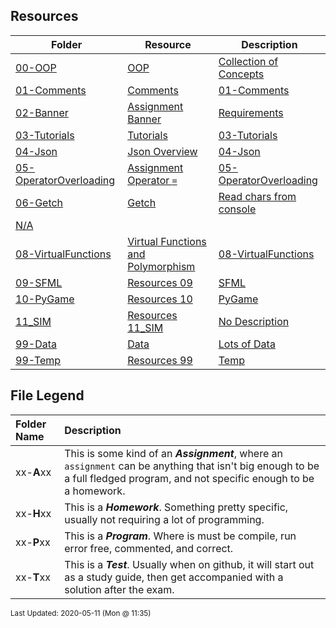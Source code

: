 ## Resources
| Folder | Resource | Description|
 | ------------|------------|------------|
 | [00-OOP](https://github.com/rugbyprof/2143-Object-Oriented-Programming/tree/master/Resources/00-OOP) | [ OOP ](https://github.com/rugbyprof/2143-Object-Oriented-Programming/tree/master/Resources/00-OOP) | [ Collection of Concepts](https://github.com/rugbyprof/2143-Object-Oriented-Programming/tree/master/Resources/00-OOP) | [N/A](https://github.com/rugbyprof/2143-Object-Oriented-Programming/tree/master/Resources/00-OOP) |
 | [01-Comments](https://github.com/rugbyprof/2143-Object-Oriented-Programming/tree/master/Resources/01-Comments) | [ Comments](https://github.com/rugbyprof/2143-Object-Oriented-Programming/tree/master/Resources/01-Comments) | [01-Comments](https://github.com/rugbyprof/2143-Object-Oriented-Programming/tree/master/Resources/01-Comments) | [ Example Program Comment Block](https://github.com/rugbyprof/2143-Object-Oriented-Programming/tree/master/Resources/01-Comments) | [01-Comments](https://github.com/rugbyprof/2143-Object-Oriented-Programming/tree/master/Resources/01-Comments) | [ Acceptable](https://github.com/rugbyprof/2143-Object-Oriented-Programming/tree/master/Resources/01-Comments) | [01-Comments](https://github.com/rugbyprof/2143-Object-Oriented-Programming/tree/master/Resources/01-Comments) | [ OR](https://github.com/rugbyprof/2143-Object-Oriented-Programming/tree/master/Resources/01-Comments) | [01-Comments](https://github.com/rugbyprof/2143-Object-Oriented-Programming/tree/master/Resources/01-Comments) | [ Program Comment Template:](https://github.com/rugbyprof/2143-Object-Oriented-Programming/tree/master/Resources/01-Comments) | [01-Comments](https://github.com/rugbyprof/2143-Object-Oriented-Programming/tree/master/Resources/01-Comments) | [ Program Comment Example:](https://github.com/rugbyprof/2143-Object-Oriented-Programming/tree/master/Resources/01-Comments) | [01-Comments](https://github.com/rugbyprof/2143-Object-Oriented-Programming/tree/master/Resources/01-Comments) | [ Class Comment](https://github.com/rugbyprof/2143-Object-Oriented-Programming/tree/master/Resources/01-Comments) | [01-Comments](https://github.com/rugbyprof/2143-Object-Oriented-Programming/tree/master/Resources/01-Comments) | [ Class Comment Template:](https://github.com/rugbyprof/2143-Object-Oriented-Programming/tree/master/Resources/01-Comments) | [01-Comments](https://github.com/rugbyprof/2143-Object-Oriented-Programming/tree/master/Resources/01-Comments) | [ Class Comment Example:](https://github.com/rugbyprof/2143-Object-Oriented-Programming/tree/master/Resources/01-Comments) | [01-Comments](https://github.com/rugbyprof/2143-Object-Oriented-Programming/tree/master/Resources/01-Comments) | [ Function Comment](https://github.com/rugbyprof/2143-Object-Oriented-Programming/tree/master/Resources/01-Comments) | [01-Comments](https://github.com/rugbyprof/2143-Object-Oriented-Programming/tree/master/Resources/01-Comments) | [ Function Comment Example:](https://github.com/rugbyprof/2143-Object-Oriented-Programming/tree/master/Resources/01-Comments) | [01-Comments](https://github.com/rugbyprof/2143-Object-Oriented-Programming/tree/master/Resources/01-Comments) | [ Comments in General](https://github.com/rugbyprof/2143-Object-Oriented-Programming/tree/master/Resources/01-Comments) | [01-Comments](https://github.com/rugbyprof/2143-Object-Oriented-Programming/tree/master/Resources/01-Comments) | [ Style of Comments](https://github.com/rugbyprof/2143-Object-Oriented-Programming/tree/master/Resources/01-Comments) | [N/A](https://github.com/rugbyprof/2143-Object-Oriented-Programming/tree/master/Resources/01-Comments) |
 | [02-Banner](https://github.com/rugbyprof/2143-Object-Oriented-Programming/tree/master/Resources/02-Banner) | [ Assignment Banner ](https://github.com/rugbyprof/2143-Object-Oriented-Programming/tree/master/Resources/02-Banner) | [ Requirements](https://github.com/rugbyprof/2143-Object-Oriented-Programming/tree/master/Resources/02-Banner) | [02-Banner](https://github.com/rugbyprof/2143-Object-Oriented-Programming/tree/master/Resources/02-Banner) | [ Overview](https://github.com/rugbyprof/2143-Object-Oriented-Programming/tree/master/Resources/02-Banner) | [02-Banner](https://github.com/rugbyprof/2143-Object-Oriented-Programming/tree/master/Resources/02-Banner) | [ VSCode Plugin](https://github.com/rugbyprof/2143-Object-Oriented-Programming/tree/master/Resources/02-Banner) | [N/A](https://github.com/rugbyprof/2143-Object-Oriented-Programming/tree/master/Resources/02-Banner) |
 | [03-Tutorials](https://github.com/rugbyprof/2143-Object-Oriented-Programming/tree/master/Resources/03-Tutorials) | [ Tutorials](https://github.com/rugbyprof/2143-Object-Oriented-Programming/tree/master/Resources/03-Tutorials) | [03-Tutorials](https://github.com/rugbyprof/2143-Object-Oriented-Programming/tree/master/Resources/03-Tutorials) | [ Dev Tool Tutorials](https://github.com/rugbyprof/2143-Object-Oriented-Programming/tree/master/Resources/03-Tutorials) | [03-Tutorials](https://github.com/rugbyprof/2143-Object-Oriented-Programming/tree/master/Resources/03-Tutorials) | [ By Jeremy Glebe](https://github.com/rugbyprof/2143-Object-Oriented-Programming/tree/master/Resources/03-Tutorials) | [03-Tutorials](https://github.com/rugbyprof/2143-Object-Oriented-Programming/tree/master/Resources/03-Tutorials) | [ TermGame](https://github.com/rugbyprof/2143-Object-Oriented-Programming/tree/master/Resources/03-Tutorials) | [N/A](https://github.com/rugbyprof/2143-Object-Oriented-Programming/tree/master/Resources/03-Tutorials) |
 | [04-Json](https://github.com/rugbyprof/2143-Object-Oriented-Programming/tree/master/Resources/04-Json) | [ Json Overview](https://github.com/rugbyprof/2143-Object-Oriented-Programming/tree/master/Resources/04-Json) | [04-Json](https://github.com/rugbyprof/2143-Object-Oriented-Programming/tree/master/Resources/04-Json) | [ General](https://github.com/rugbyprof/2143-Object-Oriented-Programming/tree/master/Resources/04-Json) | [04-Json](https://github.com/rugbyprof/2143-Object-Oriented-Programming/tree/master/Resources/04-Json) | [ Some Simple Rules](https://github.com/rugbyprof/2143-Object-Oriented-Programming/tree/master/Resources/04-Json) | [04-Json](https://github.com/rugbyprof/2143-Object-Oriented-Programming/tree/master/Resources/04-Json) | [ Examples:](https://github.com/rugbyprof/2143-Object-Oriented-Programming/tree/master/Resources/04-Json) | [N/A](https://github.com/rugbyprof/2143-Object-Oriented-Programming/tree/master/Resources/04-Json) |
 | [05-OperatorOverloading](https://github.com/rugbyprof/2143-Object-Oriented-Programming/tree/master/Resources/05-OperatorOverloading) | [ Assignment Operator `=`](https://github.com/rugbyprof/2143-Object-Oriented-Programming/tree/master/Resources/05-OperatorOverloading) | [05-OperatorOverloading](https://github.com/rugbyprof/2143-Object-Oriented-Programming/tree/master/Resources/05-OperatorOverloading) | [ Compound Assignment Operators `+=` `](https://github.com/rugbyprof/2143-Object-Oriented-Programming/tree/master/Resources/05-OperatorOverloading) | [=` `*=`](https://github.com/rugbyprof/2143-Object-Oriented-Programming/tree/master/Resources/05-OperatorOverloading) | [05-OperatorOverloading](https://github.com/rugbyprof/2143-Object-Oriented-Programming/tree/master/Resources/05-OperatorOverloading) | [ Binary Arithmetic Operators `+` `](https://github.com/rugbyprof/2143-Object-Oriented-Programming/tree/master/Resources/05-OperatorOverloading) | [` `*`](https://github.com/rugbyprof/2143-Object-Oriented-Programming/tree/master/Resources/05-OperatorOverloading) | [05-OperatorOverloading](https://github.com/rugbyprof/2143-Object-Oriented-Programming/tree/master/Resources/05-OperatorOverloading) | [ Comparison Operators `==` and `!=`](https://github.com/rugbyprof/2143-Object-Oriented-Programming/tree/master/Resources/05-OperatorOverloading) | [N/A](https://github.com/rugbyprof/2143-Object-Oriented-Programming/tree/master/Resources/05-OperatorOverloading) |
 | [06-Getch](https://github.com/rugbyprof/2143-Object-Oriented-Programming/tree/master/Resources/06-Getch) | [ Getch ](https://github.com/rugbyprof/2143-Object-Oriented-Programming/tree/master/Resources/06-Getch) | [ Read chars from console](https://github.com/rugbyprof/2143-Object-Oriented-Programming/tree/master/Resources/06-Getch) | [N/A](https://github.com/rugbyprof/2143-Object-Oriented-Programming/tree/master/Resources/06-Getch) |
 | [N/A](https://github.com/rugbyprof/2143-Object-Oriented-Programming/tree/master/Resources/N/A) |
 | [08-VirtualFunctions](https://github.com/rugbyprof/2143-Object-Oriented-Programming/tree/master/Resources/08-VirtualFunctions) | [ Virtual Functions and Polymorphism](https://github.com/rugbyprof/2143-Object-Oriented-Programming/tree/master/Resources/08-VirtualFunctions) | [08-VirtualFunctions](https://github.com/rugbyprof/2143-Object-Oriented-Programming/tree/master/Resources/08-VirtualFunctions) | [|  | Name |](https://github.com/rugbyprof/2143-Object-Oriented-Programming/tree/master/Resources/08-VirtualFunctions) | [N/A](https://github.com/rugbyprof/2143-Object-Oriented-Programming/tree/master/Resources/08-VirtualFunctions) |
 | [09-SFML](https://github.com/rugbyprof/2143-Object-Oriented-Programming/tree/master/Resources/09-SFML) | [ Resources 09](https://github.com/rugbyprof/2143-Object-Oriented-Programming/tree/master/Resources/09-SFML) | [SFML ](https://github.com/rugbyprof/2143-Object-Oriented-Programming/tree/master/Resources/09-SFML) | [ No Description](https://github.com/rugbyprof/2143-Object-Oriented-Programming/tree/master/Resources/09-SFML) | [N/A](https://github.com/rugbyprof/2143-Object-Oriented-Programming/tree/master/Resources/09-SFML) |
 | [10-PyGame](https://github.com/rugbyprof/2143-Object-Oriented-Programming/tree/master/Resources/10-PyGame) | [ Resources 10](https://github.com/rugbyprof/2143-Object-Oriented-Programming/tree/master/Resources/10-PyGame) | [PyGame ](https://github.com/rugbyprof/2143-Object-Oriented-Programming/tree/master/Resources/10-PyGame) | [ Pygame Examples](https://github.com/rugbyprof/2143-Object-Oriented-Programming/tree/master/Resources/10-PyGame) | [10-PyGame](https://github.com/rugbyprof/2143-Object-Oriented-Programming/tree/master/Resources/10-PyGame) | [ Did the user click the window close button?](https://github.com/rugbyprof/2143-Object-Oriented-Programming/tree/master/Resources/10-PyGame) | [10-PyGame](https://github.com/rugbyprof/2143-Object-Oriented-Programming/tree/master/Resources/10-PyGame) | [ Fill the background with white](https://github.com/rugbyprof/2143-Object-Oriented-Programming/tree/master/Resources/10-PyGame) | [10-PyGame](https://github.com/rugbyprof/2143-Object-Oriented-Programming/tree/master/Resources/10-PyGame) | [ This also helps "clear" the screen everytime](https://github.com/rugbyprof/2143-Object-Oriented-Programming/tree/master/Resources/10-PyGame) | [10-PyGame](https://github.com/rugbyprof/2143-Object-Oriented-Programming/tree/master/Resources/10-PyGame) | [ DO STUFF HERE](https://github.com/rugbyprof/2143-Object-Oriented-Programming/tree/master/Resources/10-PyGame) | [10-PyGame](https://github.com/rugbyprof/2143-Object-Oriented-Programming/tree/master/Resources/10-PyGame) | [ Flip the display = redraw screen / update everyones position](https://github.com/rugbyprof/2143-Object-Oriented-Programming/tree/master/Resources/10-PyGame) | [N/A](https://github.com/rugbyprof/2143-Object-Oriented-Programming/tree/master/Resources/10-PyGame) |
 | [11_SIM](https://github.com/rugbyprof/2143-Object-Oriented-Programming/tree/master/Resources/11_SIM) | [ Resources 11_SIM ](https://github.com/rugbyprof/2143-Object-Oriented-Programming/tree/master/Resources/11_SIM) | [ No Description](https://github.com/rugbyprof/2143-Object-Oriented-Programming/tree/master/Resources/11_SIM) | [N/A](https://github.com/rugbyprof/2143-Object-Oriented-Programming/tree/master/Resources/11_SIM) |
 | [99-Data](https://github.com/rugbyprof/2143-Object-Oriented-Programming/tree/master/Resources/99-Data) | [ Data ](https://github.com/rugbyprof/2143-Object-Oriented-Programming/tree/master/Resources/99-Data) | [ Lots of Data](https://github.com/rugbyprof/2143-Object-Oriented-Programming/tree/master/Resources/99-Data) | [99-Data](https://github.com/rugbyprof/2143-Object-Oriented-Programming/tree/master/Resources/99-Data) | [|      | Type  | Name                                             | Description          |](https://github.com/rugbyprof/2143-Object-Oriented-Programming/tree/master/Resources/99-Data) | [N/A](https://github.com/rugbyprof/2143-Object-Oriented-Programming/tree/master/Resources/99-Data) |
 | [99-Temp](https://github.com/rugbyprof/2143-Object-Oriented-Programming/tree/master/Resources/99-Temp) | [ Resources 99](https://github.com/rugbyprof/2143-Object-Oriented-Programming/tree/master/Resources/99-Temp) | [Temp ](https://github.com/rugbyprof/2143-Object-Oriented-Programming/tree/master/Resources/99-Temp) | [ No Description](https://github.com/rugbyprof/2143-Object-Oriented-Programming/tree/master/Resources/99-Temp) | [N/A](https://github.com/rugbyprof/2143-Object-Oriented-Programming/tree/master/Resources/99-Temp) |

    
## File Legend

| Folder Name | Description |
|:-----------|:-------------|
|xx-**A**xx | This is some kind of an ***Assignment***, where an `assignment` can be anything that isn't big enough to be a full fledged program, and not specific enough to be a homework. |
|xx-**H**xx | This is a ***Homework***. Something pretty specific, usually not requiring a lot of programming. |
|xx-**P**xx | This is a ***Program***. Where is must be compile, run error free, commented, and correct. |
|xx-**T**xx | This is a ***Test***. Usually when on github, it will start out as a study guide, then get accompanied with a solution after the exam. |

    
<sup>Last Updated: 2020-05-11 (Mon @ 11:35)</sup>